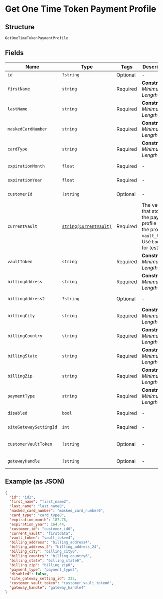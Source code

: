 
# Get One Time Token Payment Profile

## Structure

`GetOneTimeTokenPaymentProfile`

## Fields

| Name | Type | Tags | Description | Getter | Setter |
|  --- | --- | --- | --- | --- | --- |
| `id` | `?string` | Optional | - | getId(): ?string | setId(?string id): void |
| `firstName` | `string` | Required | **Constraints**: *Minimum Length*: `1` | getFirstName(): string | setFirstName(string firstName): void |
| `lastName` | `string` | Required | **Constraints**: *Minimum Length*: `1` | getLastName(): string | setLastName(string lastName): void |
| `maskedCardNumber` | `string` | Required | **Constraints**: *Minimum Length*: `1` | getMaskedCardNumber(): string | setMaskedCardNumber(string maskedCardNumber): void |
| `cardType` | `string` | Required | **Constraints**: *Minimum Length*: `1` | getCardType(): string | setCardType(string cardType): void |
| `expirationMonth` | `float` | Required | - | getExpirationMonth(): float | setExpirationMonth(float expirationMonth): void |
| `expirationYear` | `float` | Required | - | getExpirationYear(): float | setExpirationYear(float expirationYear): void |
| `customerId` | `?string` | Optional | - | getCustomerId(): ?string | setCustomerId(?string customerId): void |
| `currentVault` | [`string(CurrentVault)`](../../doc/models/current-vault.md) | Required | The vault that stores the payment profile with the provided `vault_token`. Use `bogus` for testing. | getCurrentVault(): string | setCurrentVault(string currentVault): void |
| `vaultToken` | `string` | Required | **Constraints**: *Minimum Length*: `1` | getVaultToken(): string | setVaultToken(string vaultToken): void |
| `billingAddress` | `string` | Required | **Constraints**: *Minimum Length*: `1` | getBillingAddress(): string | setBillingAddress(string billingAddress): void |
| `billingAddress2` | `?string` | Optional | - | getBillingAddress2(): ?string | setBillingAddress2(?string billingAddress2): void |
| `billingCity` | `string` | Required | **Constraints**: *Minimum Length*: `1` | getBillingCity(): string | setBillingCity(string billingCity): void |
| `billingCountry` | `string` | Required | **Constraints**: *Minimum Length*: `1` | getBillingCountry(): string | setBillingCountry(string billingCountry): void |
| `billingState` | `string` | Required | **Constraints**: *Minimum Length*: `1` | getBillingState(): string | setBillingState(string billingState): void |
| `billingZip` | `string` | Required | **Constraints**: *Minimum Length*: `1` | getBillingZip(): string | setBillingZip(string billingZip): void |
| `paymentType` | `string` | Required | **Constraints**: *Minimum Length*: `1` | getPaymentType(): string | setPaymentType(string paymentType): void |
| `disabled` | `bool` | Required | - | getDisabled(): bool | setDisabled(bool disabled): void |
| `siteGatewaySettingId` | `int` | Required | - | getSiteGatewaySettingId(): int | setSiteGatewaySettingId(int siteGatewaySettingId): void |
| `customerVaultToken` | `?string` | Optional | - | getCustomerVaultToken(): ?string | setCustomerVaultToken(?string customerVaultToken): void |
| `gatewayHandle` | `?string` | Optional | - | getGatewayHandle(): ?string | setGatewayHandle(?string gatewayHandle): void |

## Example (as JSON)

```json
{
  "id": "id2",
  "first_name": "first_name2",
  "last_name": "last_name0",
  "masked_card_number": "masked_card_number0",
  "card_type": "card_type8",
  "expiration_month": 187.78,
  "expiration_year": 164.44,
  "customer_id": "customer_id0",
  "current_vault": "firstdata",
  "vault_token": "vault_token4",
  "billing_address": "billing_address4",
  "billing_address_2": "billing_address_24",
  "billing_city": "billing_city0",
  "billing_country": "billing_country6",
  "billing_state": "billing_state6",
  "billing_zip": "billing_zip0",
  "payment_type": "payment_type2",
  "disabled": false,
  "site_gateway_setting_id": 232,
  "customer_vault_token": "customer_vault_token0",
  "gateway_handle": "gateway_handle4"
}
```

